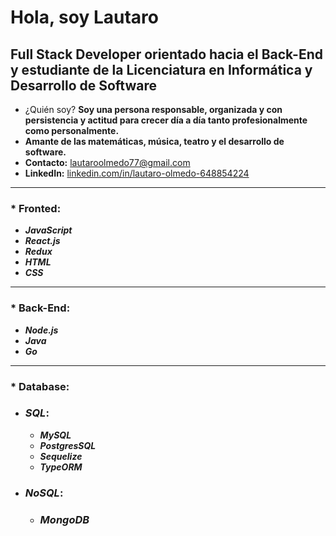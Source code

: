# Hola, soy Lautaro

## Full Stack Developer orientado hacia el Back-End y estudiante de la Licenciatura en Informática y Desarrollo de Software

* ¿Quién soy? **Soy una persona responsable, organizada y con persistencia y actitud para crecer día a día tanto profesionalmente como personalmente.**
* **Amante de las matemáticas, música, teatro y el desarrollo de software.**
* **Contacto:** [lautaroolmedo77@gmail.com]()
* **LinkedIn:** [linkedin.com/in/lautaro-olmedo-648854224]()

---

### * Fronted:

- **_JavaScript_**
- **_React.js_**
- **_Redux_**
- **_HTML_**
- **_CSS_**

---

### * **Back-End**:

- **_Node.js_**
- **_Java_**
- **_Go_**

---

### * **Database:**

- ### **_SQL_**:
  - **_MySQL_**
  - **_PostgresSQL_**
  - **_Sequelize_**
  - **_TypeORM_**
 
- ### **_NoSQL_**:
  - ### **_MongoDB_**



